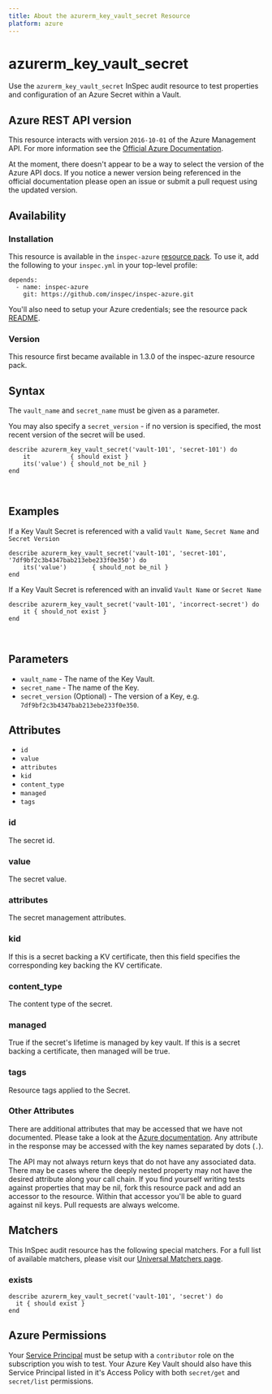 ```yaml
---
title: About the azurerm_key_vault_secret Resource
platform: azure
---
```


# azurerm\_key\_vault\_secret

Use the `azurerm_key_vault_secret` InSpec audit resource to test properties and configuration of
an Azure Secret within a Vault.
<br />

## Azure REST API version

This resource interacts with version `2016-10-01` of the Azure Management API. For more
information see the [Official Azure Documentation](https://docs.microsoft.com/en-us/rest/api/keyvault/getsecret/getsecret).

At the moment, there doesn't appear to be a way to select the version of the
Azure API docs. If you notice a newer version being referenced in the official
documentation please open an issue or submit a pull request using the updated
version.

## Availability

### Installation

This resource is available in the `inspec-azure` [resource
pack](https://www.inspec.io/docs/reference/glossary/#resource-pack). To use it, add the
following to your `inspec.yml` in your top-level profile:

    depends:
      - name: inspec-azure
        git: https://github.com/inspec/inspec-azure.git

You'll also need to setup your Azure credentials; see the resource pack
[README](https://github.com/inspec/inspec-azure#inspec-for-azure).

### Version

This resource first became available in 1.3.0 of the inspec-azure resource pack.

## Syntax

The `vault_name` and `secret_name` must be given as a parameter.

You may also specify a `secret_version` - if no version is specified, the most recent version of the secret will be used.

    describe azurerm_key_vault_secret('vault-101', 'secret-101') do
        it           { should exist }
        its('value') { should_not be_nil }
    end

<br />

## Examples

If a Key Vault Secret is referenced with a valid `Vault Name`, `Secret Name` and `Secret Version`

    describe azurerm_key_vault_secret('vault-101', 'secret-101', '7df9bf2c3b4347bab213ebe233f0e350') do
        its('value')       { should_not be_nil }
    end

If a Key Vault Secret is referenced with an invalid `Vault Name` or `Secret Name`

    describe azurerm_key_vault_secret('vault-101', 'incorrect-secret') do
        it { should_not exist }
    end

<br />

## Parameters

  - `vault_name`      - The name of the Key Vault.
  - `secret_name`     - The name of the Key.
  - `secret_version` (Optional) - The version of a Key, e.g. `7df9bf2c3b4347bab213ebe233f0e350`.

## Attributes

  -  `id`
  -  `value`
  -  `attributes`
  -  `kid`
  -  `content_type`
  -  `managed`
  -  `tags`

### id
The secret id.

### value
The secret value.

### attributes
The secret management attributes.

### kid
If this is a secret backing a KV certificate, then this field specifies the corresponding key backing the KV certificate.

### content\_type
The content type of the secret.

### managed
True if the secret's lifetime is managed by key vault. If this is a secret backing a certificate, then managed will be true.

### tags
Resource tags applied to the Secret.

### Other Attributes

There are additional attributes that may be accessed that we have not
documented. Please take a look at the [Azure documentation](##-Azure-REST-API-version).
Any attribute in the response may be accessed with the key names separated by
dots (`.`).

The API may not always return keys that do not have any associated data. There
may be cases where the deeply nested property may not have the desired
attribute along your call chain. If you find yourself writing tests against
properties that may be nil, fork this resource pack and add an accessor to the
resource. Within that accessor you'll be able to guard against nil keys. Pull
requests are always welcome.

## Matchers

This InSpec audit resource has the following special matchers. For a full list of
available matchers, please visit our [Universal Matchers
page](https://www.inspec.io/docs/reference/matchers/).

### exists

    describe azurerm_key_vault_secret('vault-101', 'secret') do
      it { should exist }
    end

## Azure Permissions

Your [Service Principal](https://docs.microsoft.com/en-us/azure/azure-resource-manager/resource-group-create-service-principal-portal)
must be setup with a `contributor` role on the subscription you wish to test.
Your Azure Key Vault should also have this Service Principal listed in it's Access Policy with both `secret/get` and `secret/list` permissions.
